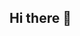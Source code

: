 ## Hi there 👋

<!--
**ParkSnack/parksnack** is a ✨ _special_ ✨ repository because its `README.md` (this file) appears on your GitHub profile.
<!DOCTYPE html>
<html lang="pt-BR">
<head>
  <meta charset="UTF-8" />
  <meta name="viewport" content="width=device-width, initial-scale=1.0" />
  <title>Park Snack | Bem-vindo</title>
  <link rel="stylesheet" href="css/style.css" />
</head>
<body>
  <header>
    <nav>
      <ul class="menu">
        <li><a href="index.html">Início</a></li>
        <li><a href="sobre.html">Sobre</a></li>
        <li><a href="produtos.html">Produtos</a></li>
        <li><a href="contato.html">Contato</a></li>
      </ul>
    </nav>
  </header>

  <main>
    <h1>Bem-vindo à Park Snack 🍿</h1>
    <p>Snacks irresistíveis para deixar seu dia mais saboroso!</p>
    <button onclick="window.location.href='produtos.html'">Ver Produtos</button>
  </main>

  <footer>
    <p>&copy; 2025 Park Snack. Todos os direitos reservados.</p>
  </footer>
</body>
</html>

-->
